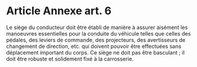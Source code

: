 # Article Annexe art. 6

Le siège du conducteur doit être établi de manière à assurer aisément les manoeuvres essentielles pour la conduite du véhicule telles que celles des pédales, des leviers de commande, des projecteurs, des avertisseurs de changement de direction, etc. qui doivent pouvoir être effectuées sans déplacement important du corps. Ce siège ne doit pas être basculant ; il doit être robuste et solidement fixé à la carrosserie.
